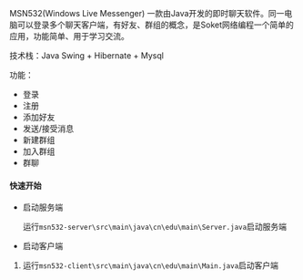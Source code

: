 MSN532(Windows Live Messenger) 一款由Java开发的即时聊天软件。同一电脑可以登录多个聊天客户端，有好友、群组的概念，是Soket网络编程一个简单的应用，功能简单、用于学习交流。

技术栈：Java Swing + Hibernate + Mysql

功能：

- 登录
- 注册
- 添加好友
- 发送/接受消息
- 新建群组
- 加入群组
- 群聊

#### 快速开始

- 启动服务端
  
  运行```msn532-server\src\main\java\cn\edu\main\Server.java```启动服务端
- 启动客户端
  
1. 运行```msn532-client\src\main\java\cn\edu\main\Main.java```启动客户端